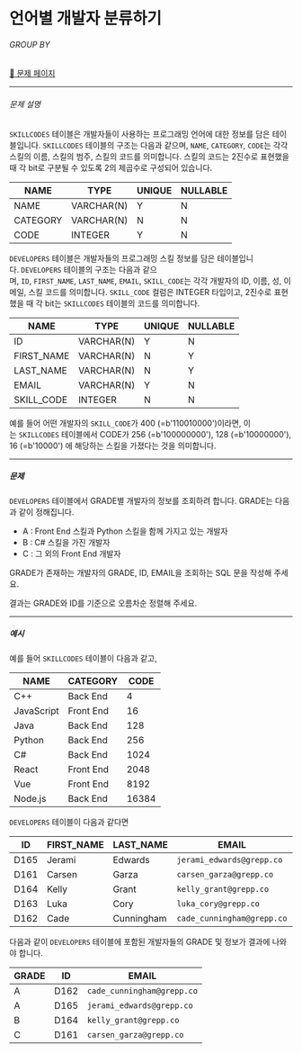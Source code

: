 # 언어별 개발자 분류하기

###### GROUP BY

[:link: 문제 페이지](https://school.programmers.co.kr/learn/courses/30/lessons/276036)

---

###### 문제 설명

`SKILLCODES` 테이블은 개발자들이 사용하는 프로그래밍 언어에 대한 정보를 담은 테이블입니다. `SKILLCODES` 테이블의 구조는 다음과 같으며, `NAME`, `CATEGORY`, `CODE`는 각각 스킬의 이름, 스킬의 범주, 스킬의 코드를 의미합니다. 스킬의 코드는 2진수로 표현했을 때 각 bit로 구분될 수 있도록 2의 제곱수로 구성되어 있습니다.

| NAME     | TYPE       | UNIQUE | NULLABLE |
| -------- | ---------- | ------ | -------- |
| NAME     | VARCHAR(N) | Y      | N        |
| CATEGORY | VARCHAR(N) | N      | N        |
| CODE     | INTEGER    | Y      | N        |

`DEVELOPERS` 테이블은 개발자들의 프로그래밍 스킬 정보를 담은 테이블입니다. `DEVELOPERS` 테이블의 구조는 다음과 같으며, `ID`, `FIRST_NAME`, `LAST_NAME`, `EMAIL`, `SKILL_CODE`는 각각 개발자의 ID, 이름, 성, 이메일, 스킬 코드를 의미합니다. `SKILL_CODE` 컬럼은 INTEGER 타입이고, 2진수로 표현했을 때 각 bit는 `SKILLCODES` 테이블의 코드를 의미합니다.

| NAME       | TYPE       | UNIQUE | NULLABLE |
| ---------- | ---------- | ------ | -------- |
| ID         | VARCHAR(N) | Y      | N        |
| FIRST_NAME | VARCHAR(N) | N      | Y        |
| LAST_NAME  | VARCHAR(N) | N      | Y        |
| EMAIL      | VARCHAR(N) | Y      | N        |
| SKILL_CODE | INTEGER    | N      | N        |

예를 들어 어떤 개발자의 `SKILL_CODE`가 400 (=b'110010000')이라면, 이는 `SKILLCODES` 테이블에서 CODE가 256 (=b'100000000'), 128 (=b'10000000'), 16 (=b'10000') 에 해당하는 스킬을 가졌다는 것을 의미합니다.

---

##### 문제

`DEVELOPERS` 테이블에서 GRADE별 개발자의 정보를 조회하려 합니다. GRADE는 다음과 같이 정해집니다.

- A : Front End 스킬과 Python 스킬을 함께 가지고 있는 개발자
- B : C# 스킬을 가진 개발자
- C : 그 외의 Front End 개발자

GRADE가 존재하는 개발자의 GRADE, ID, EMAIL을 조회하는 SQL 문을 작성해 주세요.

결과는 GRADE와 ID를 기준으로 오름차순 정렬해 주세요.

---

##### 예시

예를 들어 `SKILLCODES` 테이블이 다음과 같고,

| NAME       | CATEGORY  | CODE  |
| ---------- | --------- | ----- |
| C++        | Back End  | 4     |
| JavaScript | Front End | 16    |
| Java       | Back End  | 128   |
| Python     | Back End  | 256   |
| C#         | Back End  | 1024  |
| React      | Front End | 2048  |
| Vue        | Front End | 8192  |
| Node.js    | Back End  | 16384 |

`DEVELOPERS` 테이블이 다음과 같다면

| ID   | FIRST_NAME | LAST_NAME  | EMAIL                      | SKILL_CODE |
| ---- | ---------- | ---------- | -------------------------- | ---------- |
| D165 | Jerami     | Edwards    | `jerami_edwards@grepp.co`  | 400        |
| D161 | Carsen     | Garza      | `carsen_garza@grepp.co`    | 2048       |
| D164 | Kelly      | Grant      | `kelly_grant@grepp.co`     | 1024       |
| D163 | Luka       | Cory       | `luka_cory@grepp.co`       | 16384      |
| D162 | Cade       | Cunningham | `cade_cunningham@grepp.co` | 8452       |

다음과 같이 `DEVELOPERS` 테이블에 포함된 개발자들의 GRADE 및 정보가 결과에 나와야 합니다.

| GRADE | ID   | EMAIL                      |
| ----- | ---- | -------------------------- |
| A     | D162 | `cade_cunningham@grepp.co` |
| A     | D165 | `jerami_edwards@grepp.co`  |
| B     | D164 | `kelly_grant@grepp.co`     |
| C     | D161 | `carsen_garza@grepp.co`    |
